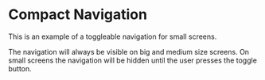 # Compact Navigation

This is an example of a toggleable navigation for small screens.

The navigation will always be visible on big and medium size screens. On small screens the navigation will be hidden until the user presses the toggle button.
